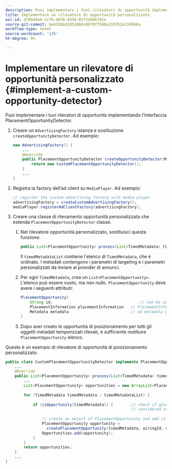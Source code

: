 ```yaml
---
description: Puoi implementare i tuoi rilevatori di opportunità implementando l’interfaccia PlacementOpportunityDetector.
title: Implementare un rilevatore di opportunità personalizzato
exl-id: d78949a0-2c76-4976-9358-05f3db86781e
source-git-commit: be43bbbd1051886c8979ff590a3197b2a7249b6a
workflow-type: tm+mt
source-wordcount: '135'
ht-degree: 0%

---
```


# Implementare un rilevatore di opportunità personalizzato {#implement-a-custom-opportunity-detector}

Puoi implementare i tuoi rilevatori di opportunità implementando l’interfaccia PlacementOpportunityDetector.

1. Creare un `AdvertisingFactory` istanza e sostituzione `createOpportunityDetector`. Ad esempio:

   ```java
   new AdvertisingFactory() { 
       ... 
       @Override 
       public PlacementOpportunityDetector createOpportunityDetector(MediaPlayerItem item) { 
           return new CustomPlacementOpportunityDetector(); 
       } 
       ... 
   }
   ```

1. Registra la factory dell’ad client su `MediaPlayer`. Ad esempio:

   ```java
   // register the custom advertising factory with media player 
   advertisingFactory = createCustomAdvertisingFactory(); 
   mediaPlayer.registerAdClientFactory(advertisingFactory);
   ```

1. Creare una classe di rilevamento opportunità personalizzata che estenda `PlacementOpportunityDetector` classe.
   1. Nel rilevatore opportunità personalizzato, sostituisci questa funzione:

      ```java
      public List<PlacementOpportunity> process(List<TimedMetadata> timedMetadataList, Metadata metadata)
      ```

      Il `timedMetadataList` contiene l&#39;elenco di `TimedMetadata`, che è ordinato. I metadati contengono i parametri di targeting e i parametri personalizzati da inviare al provider di annunci.

   1. Per ogni `TimedMetadata`, crea un `List<PlacementOpportunity>`. L’elenco può essere vuoto, ma non nullo. `PlacementOpportunity` deve avere i seguenti attributi:

      ```java
      PlacementOpportunity( 
          String id,                                      // can be id from timedMetadata 
          PlacementInformation placementInformation   // PlacementInformation object containing Type, time, duration 
          Metadata metadata                           // ad metadata containing targeting params sent to the ad provider 
      )
      ```

   1. Dopo aver creato le opportunità di posizionamento per tutti gli oggetti metadati temporizzati rilevati, è sufficiente restituire `PlacementOpportunity` elenco.

Questo è un esempio di rilevatore di opportunità di posizionamento personalizzato:

```java
public class CustomPlacementOpportunityDetector implements PlacementOpportunityDetector { 
    ... 
    @Override 
    public List<PlacementOpportunity> process(List<TimedMetadata> timedMetadataList, Metadata metadata) { 
        ... 
        List<PlacementOpportunity> opportunities = new ArrayList<PlacementOpportunity>(); 
 
        for (TimedMetadata timedMetadata : timedMetadataList) { 
 
            if (isOpportunity(timedMetadata)) {        // check if given timedMetadata should be  
                                                       // considered as an opportunity 
 
                // create an object of PlacementOpportunity and add it to the opportunities list 
                PlacementOpportunity opportunity =  
                  createPlacementOpportunity(timedMetadata, airingId, metadata); 
                Opportunities.add(opportunity); 
            } 
        } 
        return opportunities; 
    }    
    ... 
} 
```
